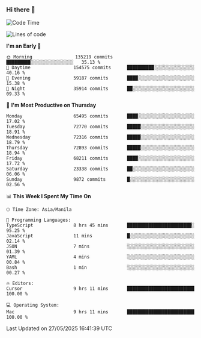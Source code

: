### Hi there 👋

<!--START_SECTION:waka-->
![Code Time](http://img.shields.io/badge/Code%20Time-6%2C059%20hrs%205%20mins-blue)

![Lines of code](https://img.shields.io/badge/From%20Hello%20World%20I%27ve%20Written-135.0%20million%20lines%20of%20code-blue)

**I'm an Early 🐤** 

```text
🌞 Morning                135219 commits      █████████░░░░░░░░░░░░░░░░   35.13 % 
🌆 Daytime                154575 commits      ██████████░░░░░░░░░░░░░░░   40.16 % 
🌃 Evening                59187 commits       ████░░░░░░░░░░░░░░░░░░░░░   15.38 % 
🌙 Night                  35914 commits       ██░░░░░░░░░░░░░░░░░░░░░░░   09.33 % 
```
📅 **I'm Most Productive on Thursday** 

```text
Monday                   65495 commits       ████░░░░░░░░░░░░░░░░░░░░░   17.02 % 
Tuesday                  72770 commits       █████░░░░░░░░░░░░░░░░░░░░   18.91 % 
Wednesday                72316 commits       █████░░░░░░░░░░░░░░░░░░░░   18.79 % 
Thursday                 72893 commits       █████░░░░░░░░░░░░░░░░░░░░   18.94 % 
Friday                   68211 commits       ████░░░░░░░░░░░░░░░░░░░░░   17.72 % 
Saturday                 23338 commits       ██░░░░░░░░░░░░░░░░░░░░░░░   06.06 % 
Sunday                   9872 commits        █░░░░░░░░░░░░░░░░░░░░░░░░   02.56 % 
```


📊 **This Week I Spent My Time On** 

```text
🕑︎ Time Zone: Asia/Manila

💬 Programming Languages: 
TypeScript               8 hrs 45 mins       ████████████████████████░   95.25 % 
JavaScript               11 mins             █░░░░░░░░░░░░░░░░░░░░░░░░   02.14 % 
JSON                     7 mins              ░░░░░░░░░░░░░░░░░░░░░░░░░   01.39 % 
YAML                     4 mins              ░░░░░░░░░░░░░░░░░░░░░░░░░   00.84 % 
Bash                     1 min               ░░░░░░░░░░░░░░░░░░░░░░░░░   00.27 % 

🔥 Editors: 
Cursor                   9 hrs 11 mins       █████████████████████████   100.00 % 

💻 Operating System: 
Mac                      9 hrs 11 mins       █████████████████████████   100.00 % 
```


 Last Updated on 27/05/2025 16:41:39 UTC
<!--END_SECTION:waka-->


<!--
**rad182/rad182** is a ✨ _special_ ✨ repository because its `README.md` (this file) appears on your GitHub profile.

Here are some ideas to get you started:

- 🔭 I’m currently working on ...
- 🌱 I’m currently learning ...
- 👯 I’m looking to collaborate on ...
- 🤔 I’m looking for help with ...
- 💬 Ask me about ...
- 📫 How to reach me: ...
- 😄 Pronouns: ...
- ⚡ Fun fact: ...
-->

